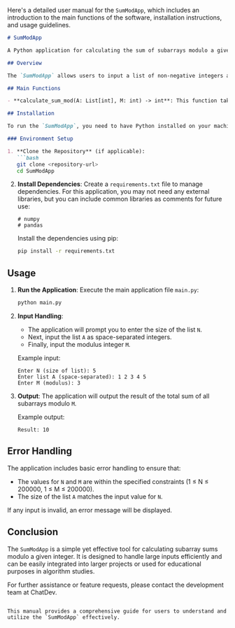 Here's a detailed user manual for the `SumModApp`, which includes an introduction to the main functions of the software, installation instructions, and usage guidelines.

```markdown
# SumModApp

A Python application for calculating the sum of subarrays modulo a given integer.

## Overview

The `SumModApp` allows users to input a list of non-negative integers and a positive integer for modulus. The application computes the total sum of all possible subarrays and returns the result modulo the specified integer. This is particularly useful for problems in competitive programming and algorithm design where modular arithmetic is required.

## Main Functions

- **calculate_sum_mod(A: List[int], M: int) -> int**: This function takes a list of non-negative integers `A` and a positive integer `M` as input. It calculates the sum of all subarrays of `A` and returns the total sum modulo `M`.

## Installation

To run the `SumModApp`, you need to have Python installed on your machine. You can download Python from [python.org](https://www.python.org/downloads/).

### Environment Setup

1. **Clone the Repository** (if applicable):
   ```bash
   git clone <repository-url>
   cd SumModApp
   ```

2. **Install Dependencies**:
   Create a `requirements.txt` file to manage dependencies. For this application, you may not need any external libraries, but you can include common libraries as comments for future use:
   ```
   # numpy
   # pandas
   ```

   Install the dependencies using pip:
   ```bash
   pip install -r requirements.txt
   ```

## Usage

1. **Run the Application**:
   Execute the main application file `main.py`:
   ```bash
   python main.py
   ```

2. **Input Handling**:
   - The application will prompt you to enter the size of the list `N`.
   - Next, input the list `A` as space-separated integers.
   - Finally, input the modulus integer `M`.

   Example input:
   ```
   Enter N (size of list): 5
   Enter list A (space-separated): 1 2 3 4 5
   Enter M (modulus): 3
   ```

3. **Output**:
   The application will output the result of the total sum of all subarrays modulo `M`.

   Example output:
   ```
   Result: 10
   ```

## Error Handling

The application includes basic error handling to ensure that:
- The values for `N` and `M` are within the specified constraints (1 ≤ N ≤ 200000, 1 ≤ M ≤ 200000).
- The size of the list `A` matches the input value for `N`.

If any input is invalid, an error message will be displayed.

## Conclusion

The `SumModApp` is a simple yet effective tool for calculating subarray sums modulo a given integer. It is designed to handle large inputs efficiently and can be easily integrated into larger projects or used for educational purposes in algorithm studies.

For further assistance or feature requests, please contact the development team at ChatDev.
```

This manual provides a comprehensive guide for users to understand and utilize the `SumModApp` effectively.